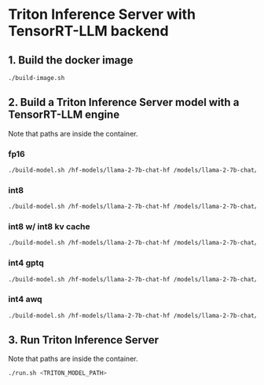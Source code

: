# Triton Inference Server with TensorRT-LLM backend

## 1. Build the docker image
```bash
./build-image.sh
```

## 2. Build a Triton Inference Server model with a TensorRT-LLM engine
Note that paths are inside the container.

### fp16
```bash
./build-model.sh /hf-models/llama-2-7b-chat-hf /models/llama-2-7b-chat/1-gpu/fp16 /scripts/build-engine-fp16.sh
```

### int8
```bash
./build-model.sh /hf-models/llama-2-7b-chat-hf /models/llama-2-7b-chat/1-gpu/int8 /scripts/build-engine-int8.sh
```

### int8 w/ int8 kv cache
```bash
./build-model.sh /hf-models/llama-2-7b-chat-hf /models/llama-2-7b-chat/1-gpu/int8-int8-kv /scripts/build-engine-int8-int8-kv.sh
```

### int4 gptq
```bash
./build-model.sh /hf-models/llama-2-7b-chat-hf /models/llama-2-7b-chat/1-gpu/int4-gptq /scripts/build-engine-int4-gptq.sh
```

### int4 awq
```bash
./build-model.sh /hf-models/llama-2-7b-chat-hf /models/llama-2-7b-chat/1-gpu/int4-awq /scripts/build-engine-int4-awq.sh
```

## 3. Run Triton Inference Server
Note that paths are inside the container.
```bash
./run.sh <TRITON_MODEL_PATH>
```
